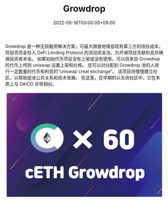 ﻿---
title: "Growdrop"
description: "Grorowdrop 是无损失的融资模式"
date: 2022-08-18T00:00:00+08:00
lastmod: 2022-08-18T00:00:00+08:00
draft: false
authors: ["boogArno"]
featuredImage: "growdrop.png"
tags: ["Other","Growdrop"]
categories: ["nfts"]
nfts: ["Other"]
blockchain: "ETH"
website: "https://dappradar.com/"
twitter: "https://twitter.com/Grow_drop"
discord: ""
telegram: "https://t.me/DeFiKorea"
github: ""
youtube: "https://www.youtube.com/watch?v=egm4K-wiYIs&t=1s"
twitch: ""
facebook: ""
instagram: ""
reddit: ""
medium: ""
steam: ""
gitbook: ""
googleplay: ""
appstore: ""
status: "Live"
weight: 
lightgallery: true
toc: true
pinned: false
recommend: false
recommend1: false
---
Growdrop 是一种无损融资解决方案，可最大限度地降低现有第三方的信任成本，将投资资金存入 DeFi Lending Protocol 的流动资金池，为开源项目贡献利息并确保投资者本金。 如果初始代币项目没有上架或没有使用，可以将来自 Growdrop 的代币上传到 uniswap 设置上架和价格。 您可以对分配到 Growdrop 池的人进行一定数量的代币和利息的“uniswap creat exchange”。 该项目将慢慢建立社区，以帮助促进公共关系和技术发展。 在这里，在早期的以太坊社区中，它在本质上与 DAICO 非常相似。

![image1_3fe61da0e94d57281ccf9d87c63de4a8](image1_3fe61da0e94d57281ccf9d87c63de4a8.png)